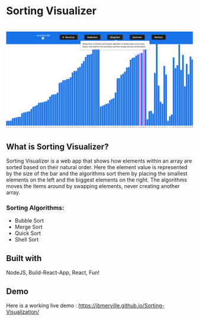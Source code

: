 # Sorting Visualizer

# ![Path-Finder](demo_landing.png)

## What is Sorting Visualizer?
Sorting Visualizer is a web app that shows how elements within an array are sorted based on their natural order. Here the element value is represented by the size of the bar and the algorithms sort them by placing the smallest elements on the left and the biggest elements on the right. The algorithms moves the items around by swapping elements, never creating another array.

### Sorting Algorithms:
* Bubble Sort
* Merge Sort
* Quick Sort
* Shell Sort

## Built with
NodeJS, Build-React-App, React, Fun!

## Demo
Here is a working live demo : https://jbmerville.github.io/Sorting-Visualization/

